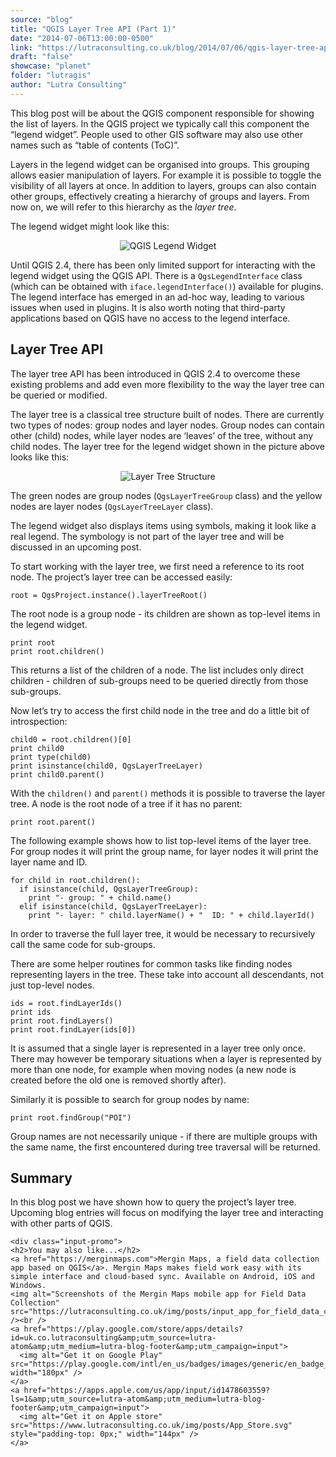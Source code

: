 ```yaml
---
source: "blog"
title: "QGIS Layer Tree API (Part 1)"
date: "2014-07-06T13:00:00-0500"
link: "https://lutraconsulting.co.uk/blog/2014/07/06/qgis-layer-tree-api-part-1/"
draft: "false"
showcase: "planet"
folder: "lutragis"
author: "Lutra Consulting"
---
```


<p>This blog post will be about the QGIS component responsible for showing the list of layers.
In the QGIS project we typically call this component the “legend widget”. People used to other GIS software
may also use other names such as “table of contents (ToC)”.</p>

<p>Layers in the legend widget can be organised into groups. This grouping allows easier manipulation
of layers. For example it is possible to toggle the visibility of all layers at once. In addition to
layers, groups can also contain other groups, effectively creating a hierarchy of groups and layers.
From now on, we will refer to this hierarchy as the <em>layer tree</em>.</p>

<!-- more -->

<p>The legend widget might look like this:</p>

<p align="center"><img alt="QGIS Legend Widget" src="https://www.lutraconsulting.co.uk/img/posts/qgis_legend_widget.png" /></p>

<p>Until QGIS 2.4, there has been only limited support for interacting with the legend widget using the QGIS API.
There is a <code class="highlighter-rouge">QgsLegendInterface</code> class (which can be obtained with <code class="highlighter-rouge">iface.legendInterface()</code>) available for
plugins. The legend interface has emerged in an ad-hoc way, leading to various issues when used in plugins.
It is also worth noting that third-party applications based on QGIS have no access to the legend
interface.</p>

<h2 id="layer-tree-api">Layer Tree API</h2>

<p>The layer tree API has been introduced in QGIS 2.4 to overcome these existing problems and add even
more flexibility to the way the layer tree can be queried or modified.</p>

<p>The layer tree is a classical tree structure built of nodes. There are currently two types
of nodes: group nodes and layer nodes. Group nodes can contain other (child) nodes, while layer nodes
are ‘leaves’ of the tree, without any child nodes. The layer tree for the legend widget shown
in the picture above looks like this:</p>

<p align="center"><img alt="Layer Tree Structure" src="https://www.lutraconsulting.co.uk/img/posts/qgis_layer_tree_structure.png" /></p>

<p>The green nodes are group nodes (<code class="highlighter-rouge">QgsLayerTreeGroup</code> class) and the yellow nodes
are layer nodes (<code class="highlighter-rouge">QgsLayerTreeLayer</code> class).</p>

<p>The legend widget also displays items using symbols, making it look like a real legend. The symbology
is not part of the layer tree and will be discussed in an upcoming post.</p>

<p>To start working with the layer tree, we first need a reference to its root node.
The project’s layer tree can be accessed easily:</p>

<div class="highlighter-rouge"><div class="highlight"><pre class="highlight"><code>root = QgsProject.instance().layerTreeRoot()
</code></pre></div></div>

<p>The root node is a group node - its children are shown as top-level items in the legend widget.</p>

<div class="highlighter-rouge"><div class="highlight"><pre class="highlight"><code>print root
print root.children()
</code></pre></div></div>

<p>This returns a list of the children of a node. The list includes only direct children - children of sub-groups
need to be queried directly from those sub-groups.</p>

<p>Now let’s try to access the first child node in the tree and do a little bit of introspection:</p>

<div class="highlighter-rouge"><div class="highlight"><pre class="highlight"><code>child0 = root.children()[0]
print child0
print type(child0)
print isinstance(child0, QgsLayerTreeLayer)
print child0.parent()
</code></pre></div></div>

<p>With the <code class="highlighter-rouge">children()</code> and <code class="highlighter-rouge">parent()</code> methods it is possible to traverse the layer tree. A node is the root node
of a tree if it has no parent:</p>

<div class="highlighter-rouge"><div class="highlight"><pre class="highlight"><code>print root.parent()
</code></pre></div></div>

<p>The following example shows how to list top-level items of the layer tree. For group nodes it will
print the group name, for layer nodes it will print the layer name and ID.</p>

<div class="highlighter-rouge"><div class="highlight"><pre class="highlight"><code>for child in root.children():
  if isinstance(child, QgsLayerTreeGroup):
    print "- group: " + child.name()
  elif isinstance(child, QgsLayerTreeLayer):
    print "- layer: " child.layerName() + "  ID: " + child.layerId()
</code></pre></div></div>

<p>In order to traverse the full layer tree, it would be necessary to recursively call the same code for sub-groups.</p>

<p>There are some helper routines for common tasks like finding nodes representing layers in the tree.
These take into account all descendants, not just top-level nodes.</p>

<div class="highlighter-rouge"><div class="highlight"><pre class="highlight"><code>ids = root.findLayerIds()
print ids
print root.findLayers()
print root.findLayer(ids[0])
</code></pre></div></div>

<p>It is assumed that a single layer is represented in a layer tree only once. There may however be temporary situations
when a layer is represented by more than one node, for example when moving nodes (a new node is created before
the old one is removed shortly after).</p>

<p>Similarly it is possible to search for group nodes by name:</p>

<div class="highlighter-rouge"><div class="highlight"><pre class="highlight"><code>print root.findGroup("POI")
</code></pre></div></div>

<p>Group names are not necessarily unique - if there are multiple groups with the same name, the first
encountered during tree traversal will be returned.</p>

<h2 id="summary">Summary</h2>

<p>In this blog post we have shown how to query the project’s layer tree. Upcoming blog entries will
focus on modifying the layer tree and interacting with other parts of QGIS.</p>

    <div class="input-promo">
    <h2>You may also like...</h2>
    <a href="https://merginmaps.com">Mergin Maps, a field data collection app based on QGIS</a>. Mergin Maps makes field work easy with its simple interface and cloud-based sync. Available on Android, iOS and Windows.
    <img alt="Screenshots of the Mergin Maps mobile app for Field Data Collection" src="https://lutraconsulting.co.uk/img/posts/input_app_for_field_data_collection.jpg" /><br />
    <a href="https://play.google.com/store/apps/details?id=uk.co.lutraconsulting&amp;utm_source=lutra-atom&amp;utm_medium=lutra-blog-footer&amp;utm_campaign=input">
      <img alt="Get it on Google Play" src="https://play.google.com/intl/en_us/badges/images/generic/en_badge_web_generic.png" width="180px" />
    </a>
    <a href="https://apps.apple.com/us/app/input/id1478603559?ls=1&amp;utm_source=lutra-atom&amp;utm_medium=lutra-blog-footer&amp;utm_campaign=input">
      <img alt="Get it on Apple store" src="https://www.lutraconsulting.co.uk/img/posts/App_Store.svg" style="padding-top: 0px;" width="144px" />
    </a>
  </div>
